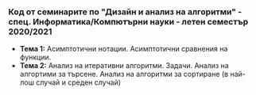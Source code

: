 ### Код от семинарите по "Дизайн и анализ на алгоритми" - спец. Информатика/Компютърни науки - летен семестър 2020/2021


 - **Тема  1:**  Асимптотични нотации. Асимптотични сравнения на функции.
 - **Тема  2:**  Анализ на итеративни алгоритми. Задачи. Анализ на алгортими за търсене. Анализ на алгоритми за сортиране (в най-лош случай и среден случай)
